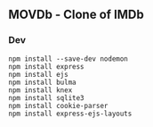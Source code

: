 ## MOVDb - Clone of IMDb
### Dev
```
npm install --save-dev nodemon
npm install express
npm install ejs
npm install bulma
npm install knex
npm install sqlite3
npm install cookie-parser
npm install express-ejs-layouts
```
